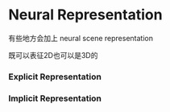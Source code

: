 # Neural Representation

有些地方会加上 neural scene representation

既可以表征2D也可以是3D的



### Explicit Representation



### Implicit Representation

